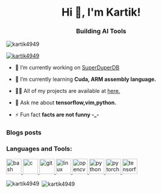 <h1 align="center">Hi 👋, I'm Kartik!</h1>
<h3 align="center"> Building AI Tools</h3>

<p align="left"> <img src="https://komarev.com/ghpvc/?username=kartik4949&label=Profile%20views&color=0e75b6&style=flat" alt="kartik4949" /> </p>

<p align="left"> <a href="https://github.com/ryo-ma/github-profile-trophy"><img src="https://github-profile-trophy.vercel.app/?username=kartik4949" alt="kartik4949" /></a> </p>

- 🔭 I’m currently working on [SuperDuperDB](https://github.com/SuperDuperDB/superduperdb)

- 🌱 I’m currently learning **Cuda, ARM assembly language.**

- 👨‍💻 All of my projects are available at [here.](here.)

- 💬 Ask me about **tensorflow,vim,python.**

- ⚡ Fun fact **facts are not funny -_-**

### Blogs posts
<!-- BLOG-POST-LIST:START -->
<!-- BLOG-POST-LIST:END -->


</p>

<h3 align="left">Languages and Tools:</h3>
<p align="left"> <a href="https://www.gnu.org/software/bash/" target="_blank"> <img src="https://www.vectorlogo.zone/logos/gnu_bash/gnu_bash-icon.svg" alt="bash" width="40" height="40"/> </a> <a href="https://www.cprogramming.com/" target="_blank"> <img src="https://devicons.github.io/devicon/devicon.git/icons/c/c-original.svg" alt="c" width="40" height="40"/> </a> <a href="https://git-scm.com/" target="_blank"> <img src="https://www.vectorlogo.zone/logos/git-scm/git-scm-icon.svg" alt="git" width="40" height="40"/> </a> <a href="https://www.linux.org/" target="_blank"> <img src="https://devicons.github.io/devicon/devicon.git/icons/linux/linux-original.svg" alt="linux" width="40" height="40"/> </a> <a href="https://opencv.org/" target="_blank"> <img src="https://www.vectorlogo.zone/logos/opencv/opencv-icon.svg" alt="opencv" width="40" height="40"/> </a> <a href="https://www.python.org" target="_blank"> <img src="https://devicons.github.io/devicon/devicon.git/icons/python/python-original.svg" alt="python" width="40" height="40"/> </a> <a href="https://pytorch.org/" target="_blank"> <img src="https://www.vectorlogo.zone/logos/pytorch/pytorch-icon.svg" alt="pytorch" width="40" height="40"/> </a> <a href="https://www.tensorflow.org" target="_blank"> <img src="https://www.vectorlogo.zone/logos/tensorflow/tensorflow-icon.svg" alt="tensorflow" width="40" height="40"/> </a> </p>

<p><img align="left" src="https://github-readme-stats.vercel.app/api/top-langs?username=kartik4949&show_icons=true&locale=en&layout=compact" alt="kartik4949" /></p>

<p>&nbsp;<img align="center" src="https://github-readme-stats.vercel.app/api?username=kartik4949&show_icons=true&locale=en" alt="kartik4949" /></p>
